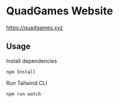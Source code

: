 # QuadGames Website

https://quadgames.xyz

## Usage

Install dependencies

```
npm Install
```

Run Tailwind CLI

```
npm run watch
```
